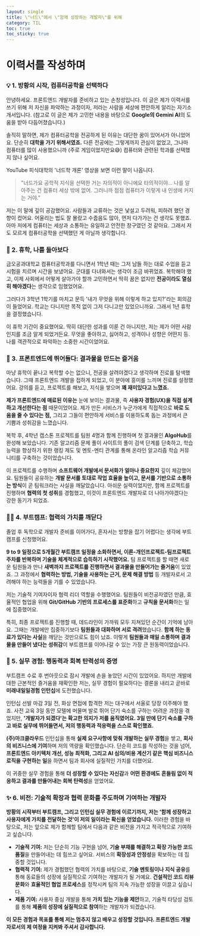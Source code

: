```yaml
---
layout: single
title: \"너드\"에서 \"함께 성장하는 개발자\"를 위해
category: TIL
toc: true
toc_sticky: true
---
```


# 이력서를 작성하며

### 💡 1. 방황의 시작, 컴퓨터공학을 선택하다

안녕하세요. 프론트엔드 개발자를 준비하고 있는 손창성입니다. 이 글은 제가 이력서를 쓰기 위해 저 자신을 파악하는 과정이자, 저라는 사람을 세상에 편안하게 알리는 자기소개서입니다. (참고로 이 글은 제가 고민한 내용을 바탕으로 **Google의 Gemini AI**의 도움을 받아 다듬어졌습니다.)

솔직히 말하면, 제가 컴퓨터공학을 전공하게 된 이유는 대단한 꿈이 있어서가 아니었어요. 단순히 **대학을 가기 위해서였죠.** 다른 전공에는 그렇게까지 관심이 없었고, 그나마 컴퓨터를 많이 사용했으니까 (주로 게임이었지만요😅) 컴퓨터와 관련된 학과를 선택했지 않나 싶어요.

YouTube 피식대학의 '너드학 개론' 영상을 보면 이런 말이 나옵니다.

> "너드가요 공학적 지식을 선택한 거는 자의적이 아니에요 타의적이야... 나를 알아주는 건 컴퓨터 세상 밖에 없어. 그러니까 점점 컴퓨터가 이렇게 내 인생에 커지는 거야."

저는 이 말에 깊이 공감했어요. 사람들과 교류하는 것은 낯설고 두려워, 피하려 했던 경향이 컸어요. 어울리는 법도 잘 몰랐고 수줍음도 많아, 먼저 다가가는 건 생각도 못했죠. 아마 저에게 컴퓨터는 세상과 소통하는 유일하고 안전한 창구였던 것 같아요. 그래서 저도 모르게 컴퓨터공학을 선택했던 게 아닐까 생각합니다.



### 🧭 2. 휴학, 나를 돌아보다

금오공과대학교 컴퓨터공학과를 다니면서 1학년 때는 그저 남들 하는 대로 수업을 듣고 시험을 치르며 시간을 보냈어요. 군대를 다녀와서는 생각이 조금 바뀌었죠. 복학해야 했고, 이제 사회에서 어떻게 살아가야 할까 고민하면서 딱히 꿈은 없지만 **전공이라도 열심히 해야겠다**는 생각으로 임했었어요.

그러다가 3학년 1학기를 마치고 문득 '내가 무엇을 위해 이렇게 하고 있지?'라는 회의감이 들었어요. 학교는 다니지만 목적 없이 그저 다니고만 있었으니까요. 그래서 1년 휴학을 결정했습니다.

이 휴학 기간이 중요했어요. 딱히 대단한 성과를 이룬 건 아니지만, 저는 제가 어떤 사람인지를 조금 알게 되었거든요. 무엇을 좋아하고, 싫어하고, 성격이나 성향은 어떤지 등. 나를 객관적으로 파악하는 소중한 시간이었어요.



### 🚀 3. 프론트엔드에 뛰어들다: 결과물을 만드는 즐거움

마냥 휴학이 끝나고 복학할 수는 없으니, 전공을 살려야겠다고 생각하며 진로를 탐색했습니다. 그때 프론트엔드 개발을 접하게 되었고, 이 분야에 흥미를 느끼며 진로를 설정했어요. 강의를 듣고, 프로젝트를 해보고, 지식을 쌓으며 **꽤 재미있다고 느꼈죠.**

**제가 프론트엔드에 매료된 이유는** 눈에 보이는 결과물, 즉 **사용자 경험(UX)을 직접 설계하고 개선한다는 점** 때문이었어요. 제가 만든 서비스가 누군가에게 직접적으로 **바로 도움을 줄 수 있다는 점,** 그리고 그들이 편안하게 서비스를 이용하도록 돕는 과정에서 큰 기쁨과 성취감을 느꼈습니다.

복학 후, 4학년 캡스톤 프로젝트를 팀원 4명과 함께 진행하며 첫 결과물인 **AlgoHub**를 완성해 보았습니다. 기존 알고리즘 문제 풀이 사이트의 풀이 검색 단계를 단축하고, 학습능력을 향상하기 위한 랭킹 제도 및 멘토-멘티 관계를 통해 온라인 알고리즘 학습 커뮤니티를 구축하는 것이었습니다.

이 프로젝트를 수행하며 **소프트웨어 개발에서 문서화가 얼마나 중요한지** 깊이 체감했어요. 팀원들이 공유하는 **개발 문서를 토대로 작업 효율을 높이고, 문서를 기반으로 소통하는 방식**이 곧 팀워크라는 사실을 깨달았습니다. 아쉬운 실력이었지만, 함께 프로젝트를 진행하며 **협력의 첫 성취**를 경험했고, 이것이 프론트엔드 개발자로 더 나아가야겠다는 강한 동기가 되었죠.



### 🧑‍💻 4. 부트캠프: 협력의 가치를 깨닫다

졸업 후 독학으로 개발자 준비를 이어가다, 혼자서는 방향을 잡기 어렵다는 생각에 부트캠프를 신청했어요.

**9 to 9 일정으로 5개월간 부트캠프 일정을 소화하면서, 이론-개인프로젝트-팀프로젝트 주차를 반복하며 기술을 체계적으로 습득하기 시작했어요.** 팀 프로젝트를 할 때면 새로운 팀원들과 만나 **새벽까지 프로젝트를 진행하면서 결과물을 만들어가는 즐거움**이 있었죠. 그 과정에서 **협력하는 방법, 기술을 사용하는 근거, 문제 해결 방법** 등 개발자로서 고려해야 하는 능력들을 기를 수 있었습니다.

저는 기술적 기여자이자 협력 리더 역할을 수행했어요. 팀원들이 비전공자였던 만큼, 효율적인 협업을 위해 **Git/GitHub 기반의 프로세스를 표준화**하고 **규칙을 문서화**하는 일에 집중했어요.

특히, 최종 프로젝트를 진행할 때, 데드라인이 가까워 모두 지쳐있던 순간이 기억에 남아요. 그때는 개발에만 집중하기보다 **팀원들과 대화하며 서로 격려**했습니다. **함께 하는 동료가 있다는 사실**을 깨닫는 것만으로도 힘이 났죠. 이렇게 **팀원들과 매일 소통하며 결과물을 만들어 냈다는 성취감**이 부트캠프를 이어나갈 수 있는 가장 큰 원동력이었습니다.



### 💼 5. 실무 경험: 행동력과 회복 탄력성의 증명

부트캠프 수료 후 번아웃으로 잠시 개발에 손을 놓았던 시간이 있었어요. 하지만 개발에 대한 근본적인 즐거움을 재확인한 저는, 실무 경험이 필요하다는 결론을 내리고 곧바로 **미래내일일경험 인턴십**에 도전했습니다.

인턴십 선발 마감 3일 전, 화상 면접에 합격한 저는 대구에서 서울로 당장 이주해야 했죠. 사전 교육 3일 동안 모텔에 머물며 발로 뛰어 단기 숙소를 구하는 어려운 과정을 겪었지만, **'개발자가 되겠다'는 확고한 의지가 저를 움직였어요. 3일 만에 단기 숙소를 구하고 바로 실무에 뛰어들면서, 저의 행동력과 적응력을 스스로 확인했죠.**

**(주)마크클라우드** 인턴십을 통해 **실제 요구사항에 맞춰 개발하는 실무 경험**을 쌓고, **회사의 비즈니스에 기여**하며 저의 역량을 확인했습니다. 단순히 코드를 작성하는 것을 넘어, **프론트엔드 아키텍처 개선, 성능 최적화, 그리고 AI 심의/비용 계산기 같은 핵심 비즈니스 로직을 구현하는 일**을 하면서 팀과 회사에 실질적인 가치를 더했어요.

이 귀중한 실무 경험을 통해 **더 성장할 수 있다는 자신감**과 **어떤 환경에도 흔들림 없이 적응하고 결과를 만들어내는 회복 탄력성**을 얻었어요.



### ✨ 6. 비전: 기술적 확장과 협력 문화를 주도하며 기여하는 개발자

**방황의 시작부터 부트캠프, 그리고 인턴십 실무 경험에 이르기까지, 저는 '함께 성장하고 사용자에게 가치를 전달하는 것'이 저의 일이라는 확신을 얻었습니다.** 이러한 경험을 바탕으로, 저는 앞으로 제가 함께할 팀에서 다음과 같은 비전을 가지고 적극적으로 기여하고 싶습니다.

- **기술적 기여:** 저는 단순히 기능 구현을 넘어, **기술 부채를 해결하고 확장 가능한 코드 품질**을 만들어내는 데 힘쓰고 싶어요. 서비스의 **확장성과 안정성**을 확보하는 데 집중할 것입니다.
- **협력적 기여:** 제가 경험했던 협력의 가치를 바탕으로, **기술 멘토링이나 지식 공유**를 통해 동료들의 성장에 실질적으로 기여하는 개발자가 될 거예요. **건설적인 코드 리뷰 문화**와 **효율적인 협업 프로세스**를 정착시켜 팀의 지속 가능한 성장을 이끌고 싶습니다.
- **제품 기여:** 사용자 중심 개발을 통해 **가치 있는 기능을 제안**하고, 기술적 타당성 검토를 통해 **제품의 성장에 실질적으로 참여**하는 개발자가 되겠습니다.

**이 모든 경험과 목표를 통해 저는 멈추지 않고 배우고 성장할 것입니다. 프론트엔드 개발자로서의 제 여정을 지켜봐 주셔서 감사합니다.**
